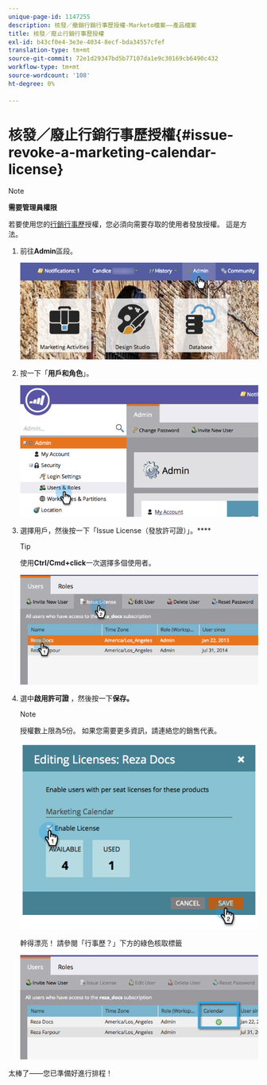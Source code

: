 ```yaml
---
unique-page-id: 1147255
description: 核發／撤銷行銷行事歷授權-Marketo檔案——產品檔案
title: 核發／廢止行銷行事歷授權
exl-id: b43cf0e4-3e3e-4034-8ecf-bda34557cfef
translation-type: tm+mt
source-git-commit: 72e1d29347bd5b77107da1e9c30169cb6490c432
workflow-type: tm+mt
source-wordcount: '108'
ht-degree: 0%

---
```


# 核發／廢止行銷行事歷授權{#issue-revoke-a-marketing-calendar-license}

>[!NOTE]
>
>**需要管理員權限**

若要使用您的[行銷行事歷](/help/marketo/product-docs/core-marketo-concepts/marketing-calendar/understanding-the-calendar/navigating-the-marketing-calendar.md)授權，您必須向需要存取的使用者發放授權。 這是方法。

1. 前往&#x200B;**Admin**&#x200B;區段。

   ![](assets/adminhand.png)

1. 按一下「**用戶和角色**」。

   ![](assets/2.png)

1. 選擇用戶，然後按一下「Issue License（發放許可證）」。****

   >[!TIP]
   >
   >使用&#x200B;**Ctrl/Cmd+click**&#x200B;一次選擇多個使用者。

   ![](assets/3.png)

1. 選中&#x200B;**啟用許可證** ，然後按一下&#x200B;**保存。**

   >[!NOTE]
   >
   >授權數上限為5份。 如果您需要更多資訊，請連絡您的銷售代表。

   ![](assets/4.png)

   幹得漂亮！ 請參閱「行事歷？」下方的綠色核取標籤

   ![](assets/5.png)

太棒了——您已準備好進行排程！
